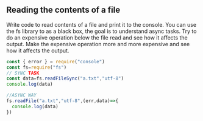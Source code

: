 ## Reading the contents of a file

Write code to read contents of a file and print it to the console. 
You can use the fs library to as a black box, the goal is to understand async tasks. 
Try to do an expensive operation below the file read and see how it affects the output. 
Make the expensive operation more and more expensive and see how it affects the output. 

```javascript
const { error } = require("console")
const fs=require("fs")
// SYNC TASK
const data=fs.readFileSync("a.txt","utf-8")
console.log(data)

//ASYNC WAY
fs.readFile("a.txt","utf-8",(err,data)=>{
  console.log(data)
})

